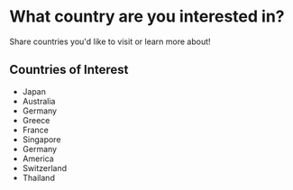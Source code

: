 # What country are you interested in?

Share countries you'd like to visit or learn more about!

## Countries of Interest
- Japan
- Australia
- Germany
- Greece
- France
- Singapore
- Germany
- America
- Switzerland
- Thailand
